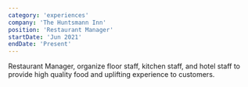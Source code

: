 ```yaml
---
category: 'experiences'
company: 'The Huntsmann Inn'
position: 'Restaurant Manager'
startDate: 'Jun 2021'
endDate: 'Present'
---
```


Restaurant Manager, organize floor staff, kitchen staff, and hotel staff to provide high quality food and uplifting experience to customers. 

